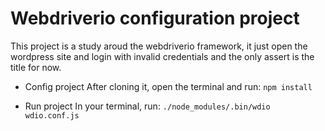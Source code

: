 # Webdriverio configuration project

This project is a study aroud the webdriverio framework, it just open the wordpress site and login with invalid credentials and the only assert is the title for now.

* Config project
After cloning it, open the terminal and run: <code>npm install</code> 

* Run project
In your terminal, run:
<code>./node_modules/.bin/wdio wdio.conf.js</code>
